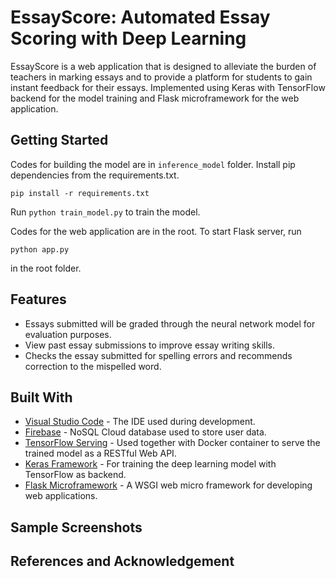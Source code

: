 # EssayScore: Automated Essay Scoring with Deep Learning

EssayScore is a web application that is designed to alleviate the burden of teachers in marking essays and to provide a platform for students to gain instant feedback for their essays. Implemented using Keras with TensorFlow backend for the model training and Flask microframework for the web application.  

## Getting Started

Codes for building the model are in `inference_model` folder. 
Install pip dependencies from the requirements.txt.
```
pip install -r requirements.txt
```
Run `python train_model.py` to train the model. 

Codes for the web application are in the root.
To start Flask server, run
```
python app.py
```
in the root folder. 

## Features

* Essays submitted will be graded through the neural network model for evaluation purposes.
* View past essay submissions to improve essay writing skills. 
* Checks the essay submitted for spelling errors and recommends correction to the mispelled word.

## Built With

* [Visual Studio Code](https://developer.android.com/studio) - The IDE used during development.
* [Firebase](https://firebase.google.com/) - NoSQL Cloud database used to store user data.
* [TensorFlow Serving](https://www.tensorflow.org/tfx/guide/serving) - Used together with Docker container to serve 
  the trained model as a RESTful Web API.
* [Keras Framework](https://keras.io) - For training the deep learning model with TensorFlow as backend.
* [Flask Microframework](http://flask.palletsprojects.com/en/1.1.x/) - A WSGI web micro framework for developing web applications.

## Sample Screenshots


## References and Acknowledgement
